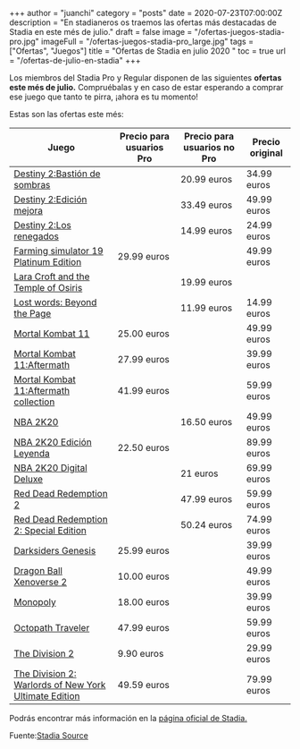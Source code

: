 +++
author = "juanchi"
category = "posts"
date = 2020-07-23T07:00:00Z
description = "En stadianeros os traemos las ofertas más destacadas de Stadia en este més de julio."
draft = false
image = "/ofertas-juegos-stadia-pro.jpg"
imageFull = "/ofertas-juegos-stadia-pro_large.jpg"
tags = ["Ofertas", "Juegos"]
title = "Ofertas de Stadia en julio 2020 "
toc = true
url = "/ofertas-de-julio-en-stadia"
+++

Los miembros del Stadia Pro y Regular disponen de las siguientes **ofertas este més de julio.** Compruébalas y en caso de estar esperando a comprar ese juego que tanto te pirra, ¡ahora es tu momento!

Estas son las ofertas este més:

| Juego                                                                                                   	| Precio para usuarios  Pro 	| Precio para usuarios no Pro 	| Precio original 	|
|---------------------------------------------------------------------------------------------------------	|---------------------------	|-----------------------------	|-----------------	|
| <a  class="u-anchor" href="/destiny-2">Destiny 2:Bastión de sombras</a>                                 	|                           	| 20.99 euros                 	| 34.99 euros     	|
| <a  class="u-anchor" href="/destiny-2">Destiny 2:Edición mejora</a>                                     	|                           	| 33.49 euros                 	| 49.99 euros     	|
| <a  class="u-anchor" href="/destiny-2">Destiny 2:Los renegados</a>                                      	|                           	| 14.99 euros                 	| 24.99 euros     	|
| <a  class="u-anchor" href="/farming-simulator-1">Farming simulator 19 Platinum Edition</a>              	| 29.99 euros               	|                             	| 49.99 euros     	|
| <a  class="u-anchor" href="/lara-croft-templo-osiris">Lara Croft and the Temple of Osiris</a>           	|                           	| 19.99 euros                 	|                 	|
| <a  class="u-anchor" href="/lost-words-beyond-the-page"> Lost words: Beyond the Page </a>               	|                           	| 11.99 euros                 	| 14.99 euros     	|
| <a  class="u-anchor" href="/mortal-kombat-11">Mortal Kombat 11</a>                                      	| 25.00 euros               	|                             	| 49.99 euros     	|
| <a  class="u-anchor" href="/mortal-kombat-11">Mortal Kombat 11:Aftermath</a>                            	| 27.99 euros               	|                             	| 39.99 euros     	|
| <a  class="u-anchor" href="/mortal-kombat-11">Mortal Kombat 11:Aftermath collection</a>                 	| 41.99 euros               	|                             	| 59.99 euros     	|
| <a  class="u-anchor" href="/nba-2k20">NBA 2K20</a>                                                      	|                           	| 16.50 euros                 	| 49.99 euros     	|
| <a  class="u-anchor" href="/nba-2k20"> NBA 2K20 Edición Leyenda </a>                                    	| 22.50 euros               	|                             	| 89.99 euros     	|
| <a  class="u-anchor" href="/nba-2k20">NBA 2K20 Digital Deluxe</a>                                       	|                           	| 21 euros                    	| 69.99 euros     	|
| <a  class="u-anchor" href="/red-dead-redemption-2">Red Dead Redemption 2</a>                            	|                           	| 47.99 euros                 	| 59.99 euros     	|
| <a  class="u-anchor" href="/red-dead-redemption-2">Red Dead Redemption 2: Special Edition</a>           	|                           	| 50.24 euros                 	| 74.99 euros     	|
| <a  class="u-anchor" href="/darksiders-genesis">Darksiders Genesis</a>                                  	| 25.99 euros               	|                             	| 39.99 euros     	|
| <a  class="u-anchor" href="/dragon-ball-xenoverse-2">Dragon Ball Xenoverse 2</a>                        	| 10.00 euros               	|                             	| 49.99 euros     	|
| <a  class="u-anchor" href="/monopoly"> Monopoly </a>                                                    	| 18.00 euros               	|                             	| 39.99 euros     	|
| <a  class="u-anchor" href="/octopath-traveler">Octopath Traveler</a>                                    	| 47.99 euros               	|                             	| 59.99 euros     	|
| <a  class="u-anchor" href="/the-division-2">The Division 2</a>                                          	| 9.90 euros                	|                             	| 29.99 euros     	|
| <a  class="u-anchor" href="/the-division-2"> The Division 2: Warlords of New York Ultimate Edition </a> 	| 49.59 euros               	|                             	| 79.99 euros     	|

Podrás encontrar más información en la <a class="u-anchor" href="https://stadia.google.com/?gclid=Cj0KCQjw6uT4BRD5ARIsADwJQ1-iuVgk9R_pi53GFYoXXy8ORH3c5KqB87AADGzQYpZCsxb7nl5iym4aAhnMEALw_wcB" target="_blank" rel="nofollow noopener">página oficial de Stadia.</a> 

Fuente:<a class="u-anchor" href="https://stadiasource.com/article/832/More-July-Sales-for-Stadia" target="_blank" rel="nofollow noopener">Stadia Source</a>

 